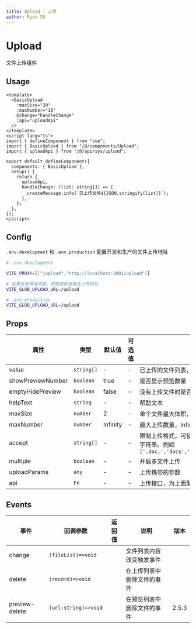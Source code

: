 ```yaml
---
title: Upload | 上传
author: Ryan SU
---
```


# Upload

文件上传组件

## Usage

```vue
<template>
  <BasicUpload
    :maxSize="20"
    :maxNumber="10"
    @change="handleChange"
    :api="uploadApi"
  />
</template>
<script lang="ts">
import { defineComponent } from "vue";
import { BasicUpload } from "/@/components/Upload";
import { uploadApi } from "/@/api/sys/upload";

export default defineComponent({
  components: { BasicUpload },
  setup() {
    return {
      uploadApi,
      handleChange: (list: string[]) => {
        createMessage.info(`已上传文件${JSON.stringify(list)}`);
      },
    };
  },
});
</script>
```

## Config

`.env.development` 和 `.env.production` 配置开发和生产的文件上传地址

```bash
# .env.development

VITE_PROXY=[["/upload","http://localhost:3001/upload"]]

# 如果没有跨域问题，则直接使用真实上传地址
VITE_GLOB_UPLOAD_URL=/upload

# .env.production
VITE_GLOB_UPLOAD_URL=/upload

```

## Props

| 属性              | 类型       | 默认值   | 可选值 | 说明                                                                                                           |
| ----------------- | ---------- | -------- | ------ | -------------------------------------------------------------------------------------------------------------- |
| value             | `string[]` | -        | -      | 已上传的文件列表，支持 v-model                                                                                 |
| showPreviewNumber | `boolean`  | true     | -      | 是否显示预览数量                                                                                               |
| emptyHidePreview  | `boolean`  | false    | -      | 没有上传文件时是否隐藏预览                                                                                     |
| helpText          | `string`   | -        | -      | 帮助文本                                                                                                       |
| maxSize           | `number`   | 2        | -      | 单个文件最大体积，单位 M                                                                                       |
| maxNumber         | `number`   | Infinity | -      | 最大上传数量，Infinity 则不限制                                                                                |
| accept            | `string[]` | -        | -      | 限制上传格式，可使用文件后缀名(点号可选)或 MIME 字符串。例如 `['.doc,','docx','application/msword','image/*']` |
| multiple          | `boolean`  | -        | -      | 开启多文件上传                                                                                                 |
| uploadParams      | `any`      | -        | -      | 上传携带的参数                                                                                                 |
| api               | `Fn`       | -        | -      | 上传接口，为上面配置的接口                                                                                     |

## Events

| 事件           | 回调参数             | 返回值 | 说明                       | 版本  |
| -------------- | -------------------- | ------ | -------------------------- | ----- |
| change         | `(fileList)=>void`   |        | 文件列表内容改变触发事件   |       |
| delete         | `(record)=>void`     |        | 在上传列表中删除文件的事件 |       |
| preview-delete | `(url:string)=>void` |        | 在预览列表中删除文件的事件 | 2.5.3 |
